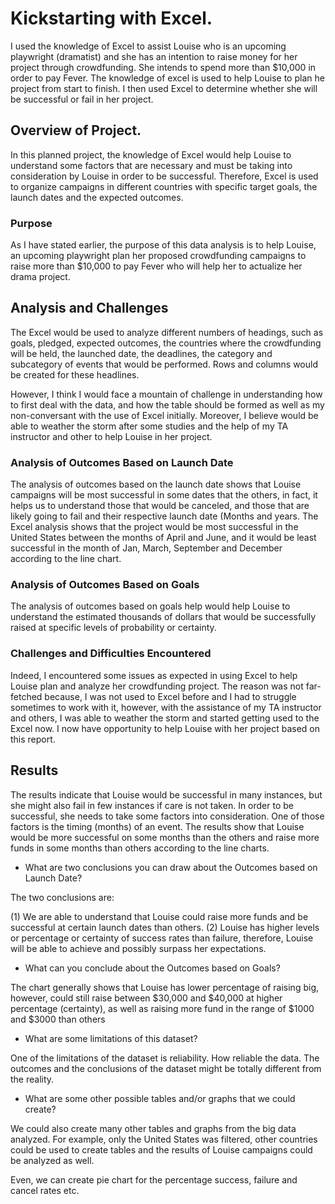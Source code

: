 

# Kickstarting with Excel.

I used the knowledge of Excel to assist Louise who is an upcoming playwright (dramatist) and she has an intention to raise money for her project through crowdfunding. She intends to spend more than $10,000 in order to pay Fever. The knowledge of excel is used to help Louise to plan he project from start to finish. I then used Excel to determine whether she will be successful or fail in her project.
## Overview of Project.

In this planned project, the knowledge of Excel would help Louise to understand some factors that are necessary and must be taking into consideration by Louise in order to be successful. Therefore, Excel is used to organize campaigns in different countries with specific target goals, the launch dates and the expected outcomes. 
### Purpose

As I have stated earlier, the purpose of this data analysis is to help Louise, an upcoming playwright plan her proposed crowdfunding campaigns to raise more than $10,000 to pay Fever who will help her to actualize her drama project.
## Analysis and Challenges

The Excel would be used to analyze different numbers of headings, such as goals, pledged, expected outcomes, the countries where the crowdfunding will be held, the launched date, the deadlines, the category and subcategory of events that would be performed. Rows and columns would be created for these headlines.

However, I think I would face a mountain of challenge in understanding how to first deal with the data, and how the table should be formed as well as my non-conversant with the use of Excel initially. Moreover, I believe would be able to weather the storm after some studies and the help of my TA instructor and other to help Louise in her project.

 
### Analysis of Outcomes Based on Launch Date

The analysis of outcomes based on the launch date shows that Louise campaigns will be most successful in some dates that the others, in fact, it helps us to understand those that would be canceled, and those that are likely going to fail and their respective launch date (Months and years. The Excel analysis shows that the project would be most successful in the United States between the months of April and June, and it would be least successful in the month of Jan, March, September and December according to the line chart. 



### Analysis of Outcomes Based on Goals

The analysis of outcomes based on goals help would help Louise to understand the estimated thousands of dollars that would be successfully raised at specific levels of probability or certainty. 
### Challenges and Difficulties Encountered

Indeed, I encountered some issues as expected in using Excel to help Louise plan and analyze her crowdfunding project. The reason was not far-fetched because, I was not used to Excel before and I had to struggle sometimes to work with it, however, with the assistance of my TA instructor and others, I was able to weather the storm and started getting used to the Excel now.  I now have opportunity to help Louise with her project based on this report.

## Results

The results indicate that Louise would be successful in many instances, but she might also fail in few instances if care is not taken. In order to be successful, she needs to take some factors into consideration. One of those factors is the timing (months) of an event. The results show that Louise would be more successful on some months than the others and raise more funds in some months than others according to the line charts.
- What are two conclusions you can draw about the Outcomes based on Launch Date?

The two conclusions are:

(1)	We are able to understand that Louise could raise more funds and be successful at certain launch dates than others.
(2)	Louise has higher levels or percentage or certainty of success rates than failure, therefore, Louise will be able to achieve and possibly surpass her expectations.
 
- What can you conclude about the Outcomes based on Goals?

The chart generally shows that Louise has lower percentage of raising big, however, could still raise between $30,000 and $40,000 at higher percentage (certainty), as well as raising more fund in the range of $1000 and $3000 than others
- What are some limitations of this dataset?

One of the limitations of the dataset is reliability. How reliable the data.
The outcomes and the conclusions of the dataset might be totally different from the reality.



- What are some other possible tables and/or graphs that we could create?

We could also create many other tables and graphs from the big data analyzed. For example, only the United States was filtered, other countries could be used to create tables and the results of Louise campaigns could be analyzed as well.

Even, we can create pie chart for the percentage success, failure and cancel rates etc.

